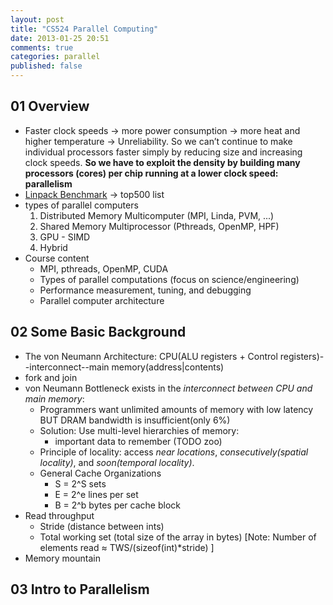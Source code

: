 ```yaml
---
layout: post
title: "CS524 Parallel Computing"
date: 2013-01-25 20:51
comments: true
categories: parallel
published: false
---
```


## 01 Overview 

- Faster clock speeds -> more power consumption -> more heat and higher temperature -> Unreliability. So we can’t continue to make individual processors faster simply by reducing size and increasing clock speeds. **So we have to exploit the density by building many processors (cores) per chip running at a lower clock speed: parallelism**
- [Linpack Benchmark](http://www.top500.org/project/linpack/) -> top500 list
- types of parallel computers
	1. Distributed Memory Multicomputer (MPI, Linda, PVM, ...)
	2. Shared Memory Multiprocessor (Pthreads, OpenMP, HPF)
	3. GPU - SIMD
	4. Hybrid
- Course content
	- MPI, pthreads, OpenMP, CUDA
	- Types of parallel computations (focus on science/engineering)
	- Performance measurement, tuning, and debugging
	- Parallel computer architecture
	
## 02 Some Basic Background

- The von Neumann Architecture: CPU(ALU registers + Control registers)--interconnect--main memory(address|contents)
- fork and join 
- von Neumann Bottleneck exists in the *interconnect between CPU and main memory*: 
	- Programmers want unlimited amounts of memory with low latency BUT DRAM bandwidth is insufficient(only 6%)
	- Solution: Use multi-level hierarchies of memory:
		- important data to remember (TODO zoo)
	- Principle of locality: access _near locations_, _consecutively(spatial locality)_, and _soon(temporal locality)_.
	- General Cache Organizations 
		- S = 2^S sets
		- E = 2^e lines per set
		- B = 2^b bytes per cache block
- Read throughput
	- Stride (distance between ints)
	- Total working set (total size of the array in bytes) [Note: Number of elements read ≈ TWS/(sizeof(int)*stride) ]
- Memory mountain 

## 03 Intro to Parallelism

